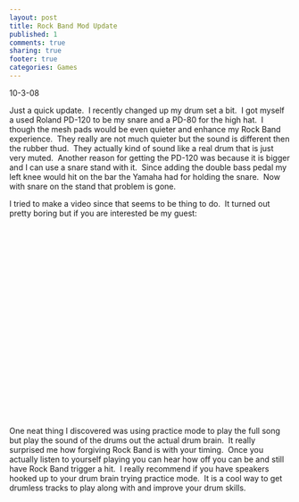```yaml
---
layout: post
title: Rock Band Mod Update
published: 1
comments: true
sharing: true
footer: true
categories: Games
---
```

<p>10-3-08</p>
<p>Just a quick update.&nbsp; I recently changed up my drum set a bit.&nbsp; I got myself a used Roland PD-120 to be my snare and a PD-80 for the high hat.&nbsp; I though the mesh pads would be even quieter and enhance my Rock Band experience.&nbsp; They really are not much quieter but the sound is different then the rubber thud.&nbsp; They actually kind of sound like a real drum that is just very muted.&nbsp; Another reason for getting the PD-120 was because it is bigger and I can use a snare stand with it.&nbsp; Since adding the double bass pedal my left knee would hit on the bar the Yamaha had for holding the snare.&nbsp; Now with snare on the stand that problem is gone.</p>

<p>I tried to make a video since that seems to be thing to do.&nbsp; It turned out pretty boring but if you are interested be my guest:</p>


<p><object width="425" height="344"><param name="movie" value="http://www.youtube.com/v/I7sru_YQpeg&amp;hl=en&amp;fs=1" /><param name="allowFullScreen" value="true" /><embed width="425" height="344" src="http://www.youtube.com/v/I7sru_YQpeg&amp;hl=en&amp;fs=1" type="application/x-shockwave-flash" allowfullscreen="true"></embed></object>

</p>

<p>

One neat thing I discovered was using practice mode to play the full song but play the sound of the drums out the actual drum brain.&nbsp; It really surprised me how forgiving Rock Band is with your timing.&nbsp; Once you actually listen to yourself playing you can hear how off you can be and still have Rock Band trigger a hit.&nbsp; I really recommend if you have speakers hooked up to your drum brain trying practice mode.&nbsp; It is a cool way to get drumless tracks to play along with and improve your drum skills.</p>

